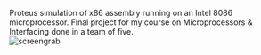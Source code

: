 Proteus simulation of x86 assembly running on an Intel 8086 microprocessor. Final project for my course on Microprocessors & Interfacing done in a team of five.  
 ![screengrab](https://github.com/iWrote/mupyproj/blob/main/screenshot.png?raw=true)
